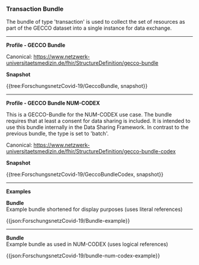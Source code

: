 ### Transaction Bundle

The bundle of type 'transaction' is used to collect the set of resources as part of the GECCO dataset into a single instance for data exchange.

---

**Profile - GECCO Bundle**

Canonical: https://www.netzwerk-universitaetsmedizin.de/fhir/StructureDefinition/gecco-bundle

**Snapshot**

{{tree:ForschungsnetzCovid-19/GeccoBundle, snapshot}}

---

**Profile - GECCO Bundle NUM-CODEX**

This is a GECCO-Bundle for the NUM-CODEX use case. The bundle requires that at least a consent for data sharing is included. It is intended to use this bundle internally in the Data Sharing Framework. In contrast to the previous bundle, the type is set to 'batch'.

Canonical: https://www.netzwerk-universitaetsmedizin.de/fhir/StructureDefinition/gecco-bundle-codex

**Snapshot**

{{tree:ForschungsnetzCovid-19/GeccoBundleCodex, snapshot}}

---

**Examples**

**Bundle**
<br>
Example bundle shortened for display purposes (uses literal references)

{{json:ForschungsnetzCovid-19/Bundle-example}} 

---

**Bundle**
<br>
Example bundle as used in NUM-CODEX (uses logical references)

{{json:ForschungsnetzCovid-19/bundle-num-codex-example}} 